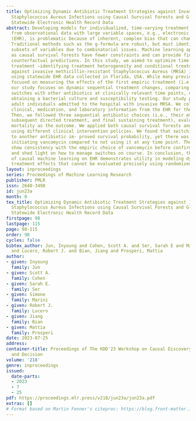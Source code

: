 ```yaml
---
title: Optimizing Dynamic Antibiotic Treatment Strategies against Invasive Methicillin-Resistant
  Staphylococcus Aureus Infections using Causal Survival Forests and G-Formula on
  Statewide Electronic Health Record Data
abstract: Developing models for individualized, time-varying treatment optimization
  from observational data with large variable spaces, e.g., electronic health records
  (EHR), is problematic because of inherent, complex bias that can change over time.
  Traditional methods such as the g-formula are robust, but must identify critical
  subsets of variables due to combinatorial issues. Machine learning approaches such
  as causal survival forests have fewer constraints and can provide fine-tuned, individualized
  counterfactual predictions. In this study, we aimed to optimize time-varying antibiotic
  treatment –identifying treatment heterogeneity and conditional treatment effects–
  against invasive methicillin-resistant Staphylococcus Aureus (MRSA) infections,
  using statewide EHR data collected in Florida, USA. While many previous studies
  focused on measuring the effects of the first empiric treatment (i.e., usually vancomycin),
  our study focuses on dynamic sequential treatment changes, comparing possible vancomycin
  switches with other antibiotics at clinically relevant time points, e.g., after
  obtaining a bacterial culture and susceptibility testing. Our study population included
  adult individuals admitted to the hospital with invasive MRSA. We collected demographic,
  clinical, medication, and laboratory information from the EHR for these patients.
  Then, we followed three sequential antibiotic choices (i.e., their empiric treatment,
  subsequent directed treatment, and final sustaining treatment), evaluating 30-day
  mortality as the outcome. We applied both causal survival forests and g-formula
  using different clinical intervention policies. We found that switching from vancomycin
  to another antibiotic im- proved survival probability, yet there was a benefit from
  initiating vancomycin compared to not using it at any time point. These findings
  show consistency with the empiric choice of vancomycin before confirmation of MRSA
  and shed light on how to manage switches on course. In conclusion, this application
  of causal machine learning on EHR demonstrates utility in modeling dynamic, heterogeneous
  treatment effects that cannot be evaluated precisely using randomized clinical trials.
layout: inproceedings
series: Proceedings of Machine Learning Research
publisher: PMLR
issn: 2640-3498
id: jun23a
month: 0
tex_title: Optimizing Dynamic Antibiotic Treatment Strategies against Invasive Methicillin-Resistant
  Staphylococcus Aureus Infections using Causal Survival Forests and G-Formula on
  Statewide Electronic Health Record Data
firstpage: 98
lastpage: 115
page: 98-115
order: 98
cycles: false
bibtex_author: Jun, Inyoung and Cohen, Scott A. and Ser, Sarah E and Marini, Simone
  and Lucero, Robert J. and Bian, Jiang and Prosperi, Mattia
author:
- given: Inyoung
  family: Jun
- given: Scott A.
  family: Cohen
- given: Sarah E.
  family: Ser
- given: Simone 
  family: Marini
- given: Robert J.
  family: Lucero
- given: Jiang 
  family: Bian
- given: Mattia 
  family: Prosperi
date: 2023-07-25
address:
container-title: Proceedings of The KDD'23 Workshop on Causal Discovery, Prediction
  and Decision
volume: '218'
genre: inproceedings
issued:
  date-parts:
  - 2023
  - 7
  - 25
pdf: https://proceedings.mlr.press/v218/jun23a/jun23a.pdf
extras: []
# Format based on Martin Fenner's citeproc: https://blog.front-matter.io/posts/citeproc-yaml-for-bibliographies/
---
```

